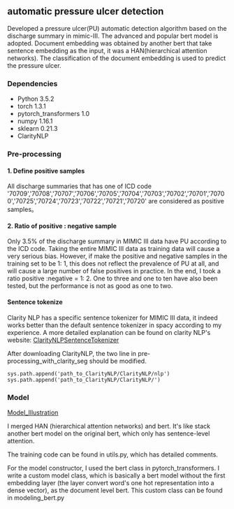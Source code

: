 ## automatic pressure ulcer detection
Developed a pressure ulcer(PU) automatic detection algorithm based on the discharge summary in mimic-III. The advanced and popular bert model is adopted. Document embedding was obtained by another bert that take sentence embedding as the input, it was a HAN(hierarchical attention networks). The classification of the document embedding is used to predict the pressure ulcer.

### Dependencies
+ Python 3.5.2 
+ torch 1.3.1
+ pytorch_transformers 1.0
+ numpy 1.16.1
+ sklearn 0.21.3
+ ClarityNLP

### Pre-processing
#### 1. Define positive samples
All discharge summaries that has one of ICD code
'70709','70708','70707','70706','70705','70704','70703','70702','70701','70700','70725','70724','70723','70722','70721','70720' are considered as positive samples。

#### 2. Ratio of positive : negative sample
Only 3.5% of the discharge summary in MIMIC III data have PU according to the ICD code. Taking the entire MIMIC III data as training data will cause a very serious bias. However, if make the positive and negative samples in the training set to be 1: 1,  this does not reflect the prevalence of PU at all, and will cause a large number of false positives in practice. In the end, I took a ratio positive :negative = 1: 2. One to three and one to ten have also been tested, but the performance is not as good as one to two.

#### Sentence tokenize
Clarity NLP has a specific sentence tokenizer for MIMIC III data, it indeed works better than the default sentence tokenizer in spacy according to my experience. A more detailed explanation can be found on clarity NLP's website:
[ClarityNLPSentenceTokenizer](https://claritynlp.readthedocs.io/en/latest/developer_guide/algorithms/sentence_tokenization.html)

After downloading ClarityNLP, the two line in pre-processing_with_clarity_seg should be modified.
```
sys.path.append('path_to_ClarityNLP/ClarityNLP/nlp')
sys.path.append('path_to_ClarityNLP/ClarityNLP/')
```

### Model
[Model_Illustration](./illustration_of_model.png)

I merged HAN (hierarchical attention networks) and bert. It's like stack another bert model on the original bert, which only has sentence-level attention.

The training code can be found in utils.py, which has detailed comments.

For the model constructor, I used the bert class in pytorch_transformers. I write a custom model class, which is basically a bert model without the first embedding layer (the layer convert word's one hot representation into a dense vector), as the document level bert. This custom class can be found in modeling_bert.py  


